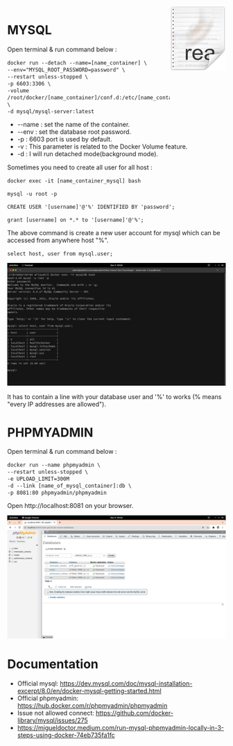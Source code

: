 <img src="icon.png" align="right" />

# MYSQL
Open terminal & run command below :

```
docker run --detach --name=[name_container] \
--env="MYSQL_ROOT_PASSWORD=password" \
--restart unless-stopped \
-p 6603:3306 \
-volume /root/docker/[name_container]/conf.d:/etc/[name_container]/conf.d \
-d mysql/mysql-server:latest
```
- --name : set the name of the container.
- --env : set the database root password.
- -p : 6603 port is used by default. 
- -v : This parameter is related to the Docker Volume feature. 
- -d : I will run detached mode(background mode). 

Sometimes you need to create all user for all host :
```
docker exec -it [name_container_mysql] bash
```
```
mysql -u root -p
```
```
CREATE USER '[username]'@'%' IDENTIFIED BY 'password';
```
```
grant [username] on *.* to '[username]'@'%';
```
The above command is create a new user account for mysql which can be accessed from anywhere host "%".
```
select host, user from mysql.user;
```
<img src="show_user.png">

It has to contain a line with your database user and '%' to works (% means "every IP addresses are allowed").


# PHPMYADMIN

Open terminal & run command below :

```
docker run --name phpmyadmin \
--restart unless-stopped \ 
-e UPLOAD_LIMIT=300M   
-d --link [name_of_mysql_container]:db \
-p 8081:80 phpmyadmin/phpmyadmin
```
Open http://localhost:8081 on your browser. 

<img src="phpmyadmin_dashboard.png">

# Documentation

- Official mysql: https://dev.mysql.com/doc/mysql-installation-excerpt/8.0/en/docker-mysql-getting-started.html
- Official phpmyadmin: https://hub.docker.com/r/phpmyadmin/phpmyadmin
- Issue not allowed connect: https://github.com/docker-library/mysql/issues/275
- https://migueldoctor.medium.com/run-mysql-phpmyadmin-locally-in-3-steps-using-docker-74eb735fa1fc
